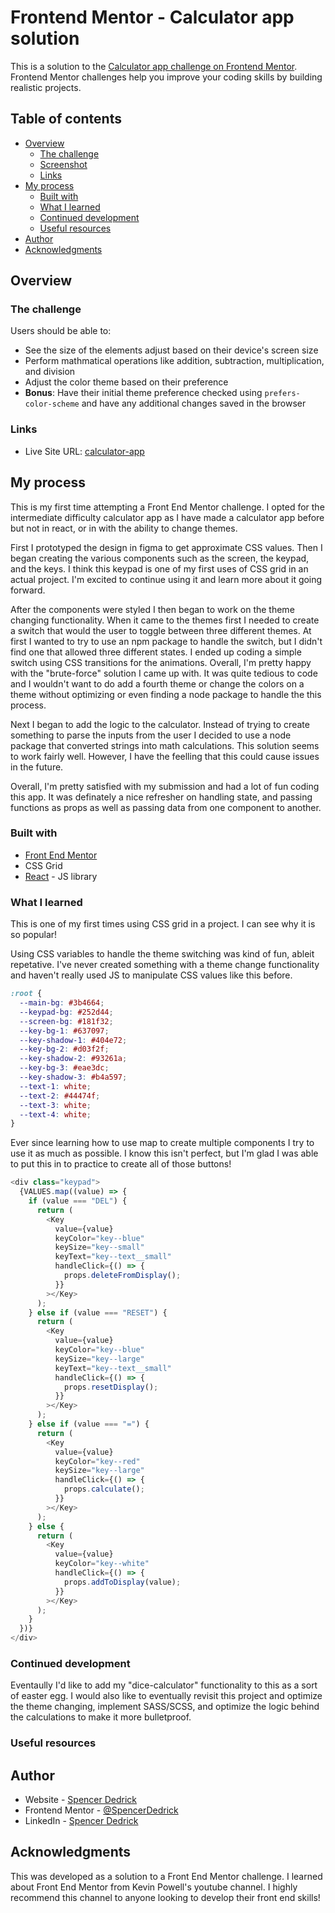# Frontend Mentor - Calculator app solution

This is a solution to the [Calculator app challenge on Frontend Mentor](https://www.frontendmentor.io/challenges/calculator-app-9lteq5N29). Frontend Mentor challenges help you improve your coding skills by building realistic projects.

## Table of contents

- [Overview](#overview)
  - [The challenge](#the-challenge)
  - [Screenshot](#screenshot)
  - [Links](#links)
- [My process](#my-process)
  - [Built with](#built-with)
  - [What I learned](#what-i-learned)
  - [Continued development](#continued-development)
  - [Useful resources](#useful-resources)
- [Author](#author)
- [Acknowledgments](#acknowledgments)

## Overview

### The challenge

Users should be able to:

- See the size of the elements adjust based on their device's screen size
- Perform mathmatical operations like addition, subtraction, multiplication, and division
- Adjust the color theme based on their preference
- **Bonus**: Have their initial theme preference checked using `prefers-color-scheme` and have any additional changes saved in the browser

### Links

- Live Site URL: [calculator-app](https://calculator-app-sd.netlify.app/)

## My process

This is my first time attempting a Front End Mentor challenge. I opted for the intermediate difficulty calculator app as I have made a calculator app before but not in react, or in with the ability to change themes.

First I prototyped the design in figma to get approximate CSS values. Then I began creating the various components such as the screen, the keypad, and the keys. I think this keypad is one of my first uses of CSS grid in an actual project. I'm excited to continue using it and learn more about it going forward.

After the components were styled I then began to work on the theme changing functionality. When it came to the themes first I needed to create a switch that would the user to toggle between three different themes. At first I wanted to try to use an npm package to handle the switch, but I didn't find one that allowed three different states. I ended up coding a simple switch using CSS transitions for the animations. Overall, I'm pretty happy with the "brute-force" solution I came up with. It was quite tedious to code and I wouldn't want to do add a fourth theme or change the colors on a theme without optimizing or even finding a node package to handle the this process.

Next I began to add the logic to the calculator. Instead of trying to create something to parse the inputs from the user I decided to use a node package that converted strings into math calculations. This solution seems to work fairly well. However, I have the feelling that this could cause issues in the future.

Overall, I'm pretty satisfied with my submission and had a lot of fun coding this app. It was definately a nice refresher on handling state, and passing functions as props as well as passing data from one component to another.

### Built with

- [Front End Mentor](https://www.frontendmentor.io/solutions)
- CSS Grid
- [React](https://reactjs.org/) - JS library

### What I learned

This is one of my first times using CSS grid in a project. I can see why it is so popular!

Using CSS variables to handle the theme switching was kind of fun, ableit repetative. I've never created something with a theme change functionality and haven't really used JS to manipulate CSS values like this before.

```css
:root {
  --main-bg: #3b4664;
  --keypad-bg: #252d44;
  --screen-bg: #181f32;
  --key-bg-1: #637097;
  --key-shadow-1: #404e72;
  --key-bg-2: #d03f2f;
  --key-shadow-2: #93261a;
  --key-bg-3: #eae3dc;
  --key-shadow-3: #b4a597;
  --text-1: white;
  --text-2: #44474f;
  --text-3: white;
  --text-4: white;
}
```

Ever since learning how to use map to create multiple components I try to use it as much as possible. I know this isn't perfect, but I'm glad I was able to put this in to practice to create all of those buttons!

```js
<div class="keypad">
  {VALUES.map((value) => {
    if (value === "DEL") {
      return (
        <Key
          value={value}
          keyColor="key--blue"
          keySize="key--small"
          keyText="key--text__small"
          handleClick={() => {
            props.deleteFromDisplay();
          }}
        ></Key>
      );
    } else if (value === "RESET") {
      return (
        <Key
          value={value}
          keyColor="key--blue"
          keySize="key--large"
          keyText="key--text__small"
          handleClick={() => {
            props.resetDisplay();
          }}
        ></Key>
      );
    } else if (value === "=") {
      return (
        <Key
          value={value}
          keyColor="key--red"
          keySize="key--large"
          handleClick={() => {
            props.calculate();
          }}
        ></Key>
      );
    } else {
      return (
        <Key
          value={value}
          keyColor="key--white"
          handleClick={() => {
            props.addToDisplay(value);
          }}
        ></Key>
      );
    }
  })}
</div>
```

### Continued development

Eventaully I'd like to add my "dice-calculator" functionality to this as a sort of easter egg. I would also like to eventually revisit this project and optimize the theme changing, implement SASS/SCSS, and optimize the logic behind the calculations to make it more bulletproof.

### Useful resources

## Author

- Website - [Spencer Dedrick](https://spencerdedrick.netlify.app/)
- Frontend Mentor - [@SpencerDedrick](https://www.frontendmentor.io/profile/SpencerDedrick)
- LinkedIn - [Spencer Dedrick](https://www.linkedin.com/in/spencer-dedrick/)

## Acknowledgments

This was developed as a solution to a Front End Mentor challenge. I learned about Front End Mentor from Kevin Powell's youtube channel. I highly recommend this channel to anyone looking to develop their front end skills!

